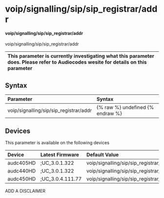 ﻿---
description: voip/signalling/sip/sip_registrar/addr
search: false
---

# voip/signalling/sip/sip_registrar/addr

#### voip/signalling/sip/sip_registrar/addr

voip/signalling/sip/sip_registrar/addr


| This parameter is currently investigating what this parameter does. Please refer to Audiocodes wesite for details on this parameter | 
| :--- |

## Syntax
| Parameter | Syntax |
| :--- | :--- |
|voip/signalling/sip/sip_registrar/addr | {% raw %} undefined {% endraw %}|

## Devices
This parameter is available on the following devices

| Device | Latest Firmware | Default Value |
|:---|:---|:---|
| audc405HD | ;UC_3.0.1.322 | voip/signalling/sip/sip_registrar/addr=0.0.0.0 
| audc440HD | ;UC_3.0.1.322 | voip/signalling/sip/sip_registrar/addr=0.0.0.0 
| audc450HD | ;UC_3.0.4.111.77 | voip/signalling/sip/sip_registrar/addr=0.0.0.0 

ADD A DISCLAIMER
